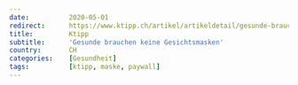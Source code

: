 ```yaml
---
date:          2020-05-01
redirect:      https://www.ktipp.ch/artikel/artikeldetail/gesunde-brauchen-keine-gesichtsmasken/
title:         Ktipp
subtitle:      'Gesunde brauchen keine Gesichtsmasken'
country:       CH
categories:    [Gesundheit]
tags:          [ktipp, maske, paywall]
---
```

